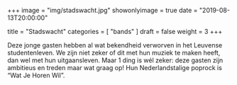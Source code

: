 +++
image = "img/stadswacht.jpg"
showonlyimage = true
date = "2019-08-13T20:00:00"

title = "Stadswacht"
categories = [ "bands" ]
draft = false
weight = 3
+++


Deze jonge gasten hebben al wat bekendheid verworven in het Leuvense studentenleven. We zijn niet zeker of dit met hun muziek te maken heeft, dan wel met hun uitgaansleven. Maar 1 ding is wél zeker: deze gasten zijn ambitieus en treden maar wat graag op! Hun Nederlandstalige poprock is “Wat Je Horen Wil”. 


